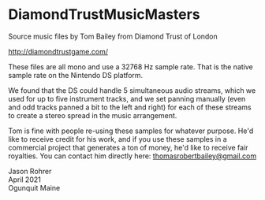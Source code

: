 # DiamondTrustMusicMasters
Source music files by Tom Bailey from Diamond Trust of London

http://diamondtrustgame.com/

These files are all mono and use a 32768 Hz sample rate.  That is the native sample rate on the Nintendo DS platform.

We found that the DS could handle 5 simultaneous audio streams, which we used for up to five instrument tracks, and we set panning manually (even and odd tracks panned a bit to the left and right) for each of these streams to create a stereo spread in the music arrangement.

Tom is fine with people re-using these samples for whatever purpose.  He'd like to receive credit for his work, and if you use these samples in a commercial project that generates a ton of money, he'd like to receive fair royalties.  You can contact him directly here:  thomasrobertbailey@gmail.com

Jason Rohrer  
April 2021  
Ogunquit Maine